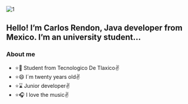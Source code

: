 ![1](https://user-images.githubusercontent.com/77459857/114776782-744f1000-9d38-11eb-811c-1a4893b103ba.gif)


## Hello! I’m Carlos Rendon, Java developer from Mexico. I’m an university student...

### About me

* :star::school: Student from Tecnologico De Tlaxico:v:
* :star::smile: I´m twenty years old:v:
* :star::hourglass: Junior developer:v:
* :star::headphones: I love the music:v:



